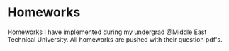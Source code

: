 # Homeworks
Homeworks I have implemented during my undergrad @Middle East Technical University. All homeworks are pushed with their question pdf's.
